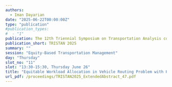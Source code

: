 ```yaml
---
authors:
  - Iman Dayarian
date: "2025-06-22T00:00:00Z"
type: "publication"
#publication_types:
#  - "1"
publication: The 12th Triennial Symposium on Transportation Analysis conference
publication_short: TRISTAN 2025
summary: ""
session: "Equity-Based Transportation Management"
day: "Thursday"
slot_no: "11"
slot: "13:30-15:30, Thursday June 26"
title: "Equitable Workload Allocation in Vehicle Routing Problem with Heterogeneous Drivers"
url_pdf: /proceedings/TRISTAN2025_ExtendedAbstract_47.pdf
---
```

